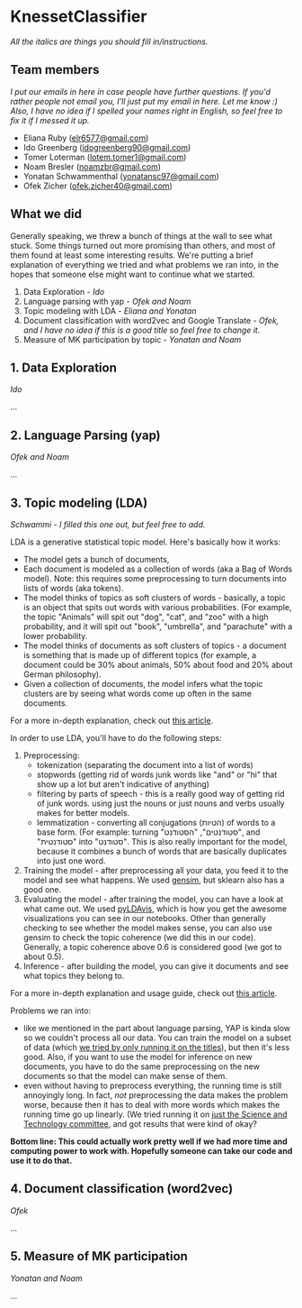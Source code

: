 # KnessetClassifier
*All the italics are things you should fill in/instructions.*

## Team members
*I put our emails in here in case people have further questions. If you'd rather people not email you, I'll just put my email in here. Let me know :)
Also, I have no idea if I spelled your names right in English, so feel free to fix it if I messed it up.*
- Eliana Ruby (elr6577@gmail.com)
- Ido Greenberg (idogreenberg90@gmail.com)
- Tomer Loterman (lotem.tomer1@gmail.com)
- Noam Bresler (noamzbr@gmail.com)
- Yonatan Schwammenthal (yonatansc97@gmail.com)
- Ofek Zicher (ofek.zicher40@gmail.com)


## What we did
Generally speaking, we threw a bunch of things at the wall to see what stuck. Some things turned out more promising than others, and most of them found at least some interesting results. We're putting a brief explanation of everything we tried and what problems we ran into, in the hopes that someone else might want to continue what we started.

1. Data Exploration - *Ido*
2. Language parsing with yap - *Ofek and Noam*
3. Topic modeling with LDA - *Eliana and Yonatan*
4. Document classification with word2vec and Google Translate - *Ofek, and I have no idea if this is a good title so feel free to change it.*
5. Measure of MK participation by topic - *Yonatan and Noam*

## 1. Data Exploration
*Ido*

...


## 2. Language Parsing (yap)
*Ofek and Noam*

...


## 3. Topic modeling (LDA)
*Schwammi - I filled this one out, but feel free to add.*

LDA is a generative statistical topic model. Here's basically how it works:
- The model gets a bunch of documents, 
- Each document is modeled as a collection of words (aka a Bag of Words model).
    Note: this requires some preprocessing to turn documents into lists of words (aka tokens).
- The model thinks of topics as soft clusters of words - basically, a topic is an object that spits out words with various probabilities. (For example, the topic "Animals" will spit out "dog", "cat", and "zoo" with a high probability, and it will spit out "book", "umbrella", and "parachute" with a lower probability.
- The model thinks of documents as soft clusters of topics - a document is something that is made up of different topics (for example, a document could be 30% about animals, 50% about food and 20% about German philosophy).
- Given a collection of documents, the model infers what the topic clusters are by seeing what words come up often in the same documents.
    
For a more in-depth explanation, check out [this article](https://towardsdatascience.com/unsupervised-nlp-topic-models-as-a-supervised-learning-input-cf8ee9e5cf28).

In order to use LDA, you'll have to do the following steps:
1. Preprocessing:
    - tokenization (separating the document into a list of words)
    - stopwords (getting rid of words junk words like "and" or "hi" that show up a lot but aren't indicative of anything)
    - filtering by parts of speech - this is a really good way of getting rid of junk words. using just the nouns or just nouns and verbs usually makes for better models.
    - lemmatization - converting all conjugations (הטיות) of words to a base form. (For example: turning "סטודנטים", "הסטודנט", and "סטודנטית" into "סטודנט". This is also really important for the model, because it combines a bunch of words that are basically duplicates into just one word.
2. Training the model - after preprocessing all your data, you feed it to the model and see what happens. We used [gensim](https://radimrehurek.com/gensim/), but sklearn also has a good one.
3. Evaluating the model - after training the model, you can have a look at what came out. We used [pyLDAvis](https://pypi.org/project/pyLDAvis/), which is how you get the awesome visualizations you can see in our notebooks. Other than generally checking to see whether the model makes sense, you can also use gensim to check the topic coherence (we did this in our code). Generally, a topic coherence above 0.6 is considered good (we got to about 0.5).
4. Inference - after building the model, you can give it documents and see what topics they belong to.
    
For a more in-depth explanation and usage guide, check out [this article](https://www.machinelearningplus.com/nlp/topic-modeling-gensim-python/).

Problems we ran into:
- like we mentioned in the part about language parsing, YAP is kinda slow so we couldn't process all our data. You can train the model on a subset of data (which [we tried by only running it on the titles](/blob/master/LDA_title_pipeline.ipynb)), but then it's less good. Also, if you want to use the model for inference on new documents, you have to do the same preprocessing on the new documents so that the model can make sense of them.
- even without having to preprocess everything, the running time is still annoyingly long. In fact, *not* preprocessing the data makes the problem worse, because then it has to deal with more words which makes the running time go up linearly. (We tried running it on [just the Science and Technology committee](/blob/master/LDA_uncleaned_scitech.ipynb), and got results that were kind of okay?

**Bottom line: This could actually work pretty well if we had more time and computing power to work with. Hopefully someone can take our code and use it to do that.**


## 4. Document classification (word2vec)
*Ofek*

...


## 5. Measure of MK participation
*Yonatan and Noam*

...
